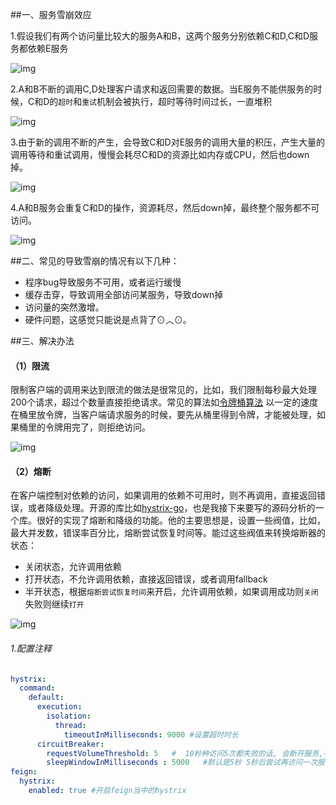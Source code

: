 ##一、服务雪崩效应

1.假设我们有两个访问量比较大的服务A和B，这两个服务分别依赖C和D,C和D服务都依赖E服务

![img](https://img2018.cnblogs.com/blog/342595/201906/342595-20190610131912036-685110539.png)

2.A和B不断的调用C,D处理客户请求和返回需要的数据。当E服务不能供服务的时候，C和D的`超时`和`重试`机制会被执行，超时等待时间过长，一直堆积

![img](https://img2018.cnblogs.com/blog/342595/201906/342595-20190610131857360-406647251.png)

3.由于新的调用不断的产生，会导致C和D对E服务的调用大量的积压，产生大量的调用等待和重试调用，慢慢会耗尽C和D的资源比如内存或CPU，然后也down掉。

![img](https://img2018.cnblogs.com/blog/342595/201906/342595-20190610131927577-137399041.png)

4.A和B服务会重复C和D的操作，资源耗尽，然后down掉，最终整个服务都不可访问。



![img](https://img2018.cnblogs.com/blog/342595/201906/342595-20190610131941391-893905675.png)

##二、常见的导致雪崩的情况有以下几种：

- 程序bug导致服务不可用，或者运行缓慢
- 缓存击穿，导致调用全部访问某服务，导致down掉
- 访问量的突然激增。
- 硬件问题，这感觉只能说是点背了⊙︿⊙。

##三、解决办法

#### （1）限流

限制客户端的调用来达到限流的做法是很常见的，比如，我们限制每秒最大处理200个请求，超过个数量直接拒绝请求。常见的算法如[令牌桶算法](https://baike.baidu.com/item/令牌桶算法/6597000?fr=aladdin)
以一定的速度在桶里放令牌，当客户端请求服务的时候，要先从桶里得到令牌，才能被处理，如果桶里的令牌用完了，则拒绝访问。

![img](https://img2018.cnblogs.com/blog/342595/201906/342595-20190610132002408-1100756871.png)

#### （2）熔断

在客户端控制对依赖的访问，如果调用的依赖不可用时，则不再调用，直接返回错误，或者降级处理。开源的库比如[hystrix-go](https://github.com/afex/hystrix-go)，也是我接下来要写的源码分析的一个库。很好的实现了熔断和降级的功能。他的主要思想是，设置一些阀值，比如，最大并发数，错误率百分比，熔断尝试恢复时间等。能过这些阀值来转换熔断器的状态：

- 关闭状态，允许调用依赖
- 打开状态，不允许调用依赖，直接返回错误，或者调用fallback
- 半开状态，根据`熔断尝试恢复时间`来开启，允许调用依赖，如果调用成功则`关闭`失败则继续`打开`

![img](https://img2018.cnblogs.com/blog/342595/201906/342595-20190610131551388-11358088.png)

###### 1.配置注释

```yml
hystrix:
  command:
    default:
      execution:
        isolation:
          thread:
            timeoutInMilliseconds: 9000 #设置超时时长
      circuitBreaker:
        requestVolumeThreshold: 5   #  10秒种访问5次都失败的话, 会断开服务,不调用方法,直接进入fallback
        sleepWindowInMilliseconds : 5000   #默认是5秒 5秒后尝试再访问一次服务器
feign:
  hystrix:
    enabled: true #开启feign当中的hystrix        
```

